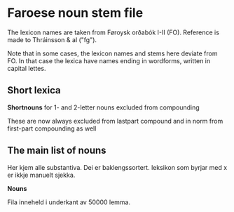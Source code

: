 # Faroese noun stem file 

The lexicon names are taken from
Føroysk orðabók I-II (FO). Reference is
made to Thráinsson & al ("fg"). 

Note that in some cases, the lexicon names and stems here
deviate from FO. In that case the lexica have names ending
in wordforms, written in capital lettes.

## Short lexica

**Shortnouns** for  1- and 2-letter nouns excluded from compounding

These are now always excluded from lastpart compound 
and in norm from first-part compounding as well

## The main list of nouns

Her kjem alle substantiva. Dei er baklengssortert.
leksikon som byrjar med x er ikkje manuelt sjekka.

**Nouns** 

Fila inneheld i underkant av 50000 lemma.
